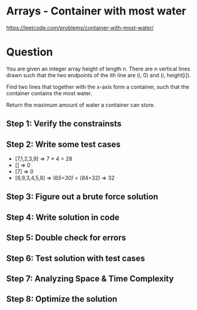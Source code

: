 # Arrays - Container with most water
https://leetcode.com/problems/container-with-most-water/
# Question
You are given an integer array height of length n. There are n vertical lines drawn such that the two endpoints of the ith line are (i, 0) and (i, height[i]).

Find two lines that together with the x-axis form a container, such that the container contains the most water.

Return the maximum amount of water a container can store.

## Step 1: Verify the constrainsts

## Step 2: Write some test cases
- [7,1,2,3,9] => 7 * 4 = 28
- [] => 0
- [7] => 0
- [6,9,3,4,5,8] => (6*5=30) < (8*4=32) => 32
## Step 3: Figure out a brute force solution
## Step 4: Write solution in code
## Step 5: Double check for errors
## Step 6: Test solution with test cases
## Step 7: Analyzing Space & Time Complexity
## Step 8: Optimize the solution
